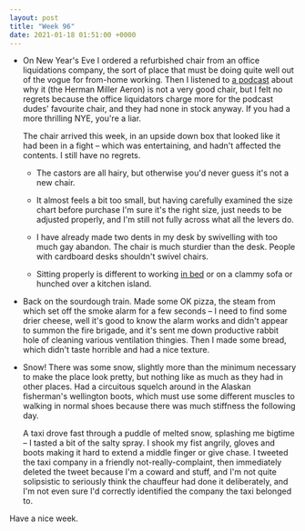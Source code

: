 ```yaml
---
layout: post
title: "Week 96"
date: 2021-01-18 01:51:00 +0000
---
```


- On New Year's Eve I ordered a refurbished chair from an office liquidations company,
  the sort of place that must be doing quite well out of the vogue for from-home working.
  Then I listened to [a podcast](https://atp.fm/242) about why it (the Herman Miller Aeron) is not a very good chair,
  but I felt no regrets because the office liquidators charge more for the podcast dudes' favourite chair,
  and they had none in stock anyway.
  If you had a more thrilling NYE, you're a liar.

  The chair arrived this week, in an upside down box that looked like it had been in a fight –
  which was entertaining, and hadn't affected the contents.
  I still have no regrets.
  
  - The castors are all hairy, but otherwise you'd never guess it's not a new chair.

  - It almost feels a bit too small, but having carefully examined the size chart before purchase
  I'm sure it's the right size, just needs to be adjusted properly, and I'm still not fully across what all the levers do.

  - I have already made two dents in my desk by swivelling with too much gay abandon.
    The chair is much sturdier than the desk. People with cardboard desks shouldn't swivel chairs.

  - Sitting properly is different to working [in bed](https://www.nytimes.com/2020/12/31/style/working-from-bed.html)
     or on a clammy sofa or hunched over a kitchen island.

- Back on the sourdough train. Made some OK pizza, the steam from which set off the smoke alarm for a few seconds –
  I need to find some drier cheese, well it's good to know the alarm works and didn't appear to summon the fire brigade,
  and it's sent me down productive rabbit hole of cleaning various ventilation thingies. Then I made some bread,
  which didn't taste horrible and had a nice texture.

- Snow! There was some snow, slightly more than the minimum necessary to make the place look pretty,
  but nothing like as much as they had in other places.
  Had a circuitous squelch around in the Alaskan fisherman's wellington boots,
  which must use some different muscles to walking in normal shoes because there was much stiffness the following day.

  A taxi drove fast through a puddle of melted snow, splashing me bigtime – I tasted a bit of the salty spray.
  I shook my fist angrily, gloves and boots making it hard to extend a middle finger or give chase.
  I tweeted the taxi company in a friendly not-really-complaint, then immediately deleted the tweet because I'm a coward and stuff,
  and I'm not quite solipsistic to seriously think the chauffeur had done it deliberately,
  and I'm not even sure I'd correctly identified the company the taxi belonged to.

Have a nice week.
